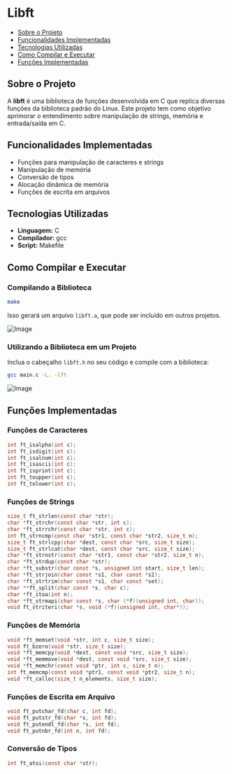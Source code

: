 # Libft

- [Sobre o Projeto](#sobre-o-projeto)
- [Funcionalidades Implementadas](#funcionalidades-implementadas)
- [Tecnologias Utilizadas](#tecnologias-utilizadas)
- [Como Compilar e Executar](#como-compilar-e-executar)
- [Funções Implementadas](#funcoes-implementadas)

## Sobre o Projeto

A **libft** é uma biblioteca de funções desenvolvida em C que replica diversas funções da biblioteca padrão do Linux. Este projeto tem como objetivo aprimorar o entendimento sobre manipulação de strings, memória e entrada/saída em C.

## Funcionalidades Implementadas

- Funções para manipulação de caracteres e strings
- Manipulação de memória
- Conversão de tipos
- Alocação dinâmica de memória
- Funções de escrita em arquivos

## Tecnologias Utilizadas

- **Linguagem:** C
- **Compilador:** gcc
- **Script:** Makefile

## Como Compilar e Executar

### Compilando a Biblioteca

```sh
make
```

Isso gerará um arquivo `libft.a`, que pode ser incluído em outros projetos.

![Image](https://github.com/user-attachments/assets/deba5e01-54d1-4f34-9927-eabec8e81dbd)

### Utilizando a Biblioteca em um Projeto

Inclua o cabeçalho `libft.h` no seu código e compile com a biblioteca:

```sh
gcc main.c -L. -lft
```

![Image](https://github.com/user-attachments/assets/7f961b36-cfcc-42ff-ae1c-14329d25b89e)

## Funções Implementadas

### Funções de Caracteres

```c
int ft_isalpha(int c);
int ft_isdigit(int c);
int ft_isalnum(int c);
int ft_isascii(int c);
int ft_isprint(int c);
int ft_toupper(int c);
int ft_tolower(int c);
```

### Funções de Strings

```c
size_t ft_strlen(const char *str);
char *ft_strchr(const char *str, int c);
char *ft_strrchr(const char *str, int c);
int ft_strncmp(const char *str1, const char *str2, size_t n);
size_t ft_strlcpy(char *dest, const char *src, size_t size);
size_t ft_strlcat(char *dest, const char *src, size_t size);
char *ft_strnstr(const char *str1, const char *str2, size_t n);
char *ft_strdup(const char *str);
char *ft_substr(char const *s, unsigned int start, size_t len);
char *ft_strjoin(char const *s1, char const *s2);
char *ft_strtrim(char const *s1, char const *set);
char **ft_split(char const *s, char c);
char *ft_itoa(int n);
char *ft_strmapi(char const *s, char (*f)(unsigned int, char));
void ft_striteri(char *s, void (*f)(unsigned int, char*));
```

### Funções de Memória

```c
void *ft_memset(void *str, int c, size_t size);
void ft_bzero(void *str, size_t size);
void *ft_memcpy(void *dest, const void *src, size_t size);
void *ft_memmove(void *dest, const void *src, size_t size);
void *ft_memchr(const void *ptr, int c, size_t n);
int ft_memcmp(const void *ptr1, const void *ptr2, size_t n);
void *ft_calloc(size_t n_elements, size_t size);
```

### Funções de Escrita em Arquivo

```c
void ft_putchar_fd(char c, int fd);
void ft_putstr_fd(char *s, int fd);
void ft_putendl_fd(char *s, int fd);
void ft_putnbr_fd(int n, int fd);
```

### Conversão de Tipos

```c
int ft_atoi(const char *str);
```
